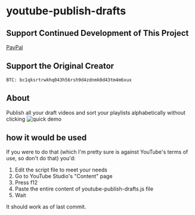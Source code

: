 # youtube-publish-drafts

## Support Continued Development of This Project
[PayPal](paypal.me/JoelKalich)
## Support the Original Creator
```
BTC: bc1qksrtrwkhq043h56rsh9d4zdnmk0d43tm4m6xux
```

## About
Publish all your draft videos and sort your playlists alphabetically without clicking
![quick demo](youtube-publisher-demo.gif)

## how it would be used
If you were to do that (which I'm pretty sure is against YouTube's terms of use, so don't do that) you'd:
1. Edit the script file to meet your needs
1. Go to YouTube Studio's "Content"  page
2. Press f12
3. Paste the entire content of youtube-publish-drafts.js file
4. Wait

It should work as of last commit.
